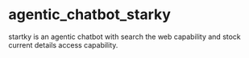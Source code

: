 # agentic_chatbot_starky
startky is an agentic chatbot with search the web capability and stock current details access capability.
